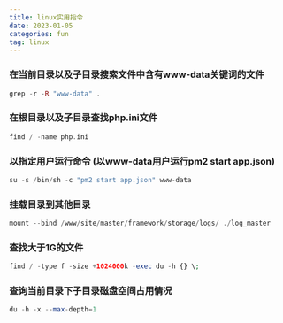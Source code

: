 ```yaml
---
title: linux实用指令
date: 2023-01-05
categories: fun
tag: linux
---
```


### 在当前目录以及子目录搜索文件中含有www-data关键词的文件
```php
grep -r -R "www-data" .
```


### 在根目录以及子目录查找php.ini文件
```php
find / -name php.ini
```


### 以指定用户运行命令 (以www-data用户运行pm2 start app.json)
```php
su -s /bin/sh -c "pm2 start app.json" www-data
```


### 挂载目录到其他目录
```php
mount --bind /www/site/master/framework/storage/logs/ ./log_master
```


### 查找大于1G的文件
```php
find / -type f -size +1024000k -exec du -h {} \;
```


### 查询当前目录下子目录磁盘空间占用情况
```php
du -h -x --max-depth=1
```


